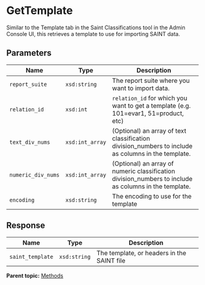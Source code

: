 # GetTemplate

Similar to the Template tab in the Saint Classifications tool in the Admin Console UI, this retrieves a template to use for importing SAINT data.

## Parameters

|Name|Type|Description|
|----|----|-----------|
|`report_suite` |`xsd:string` | The report suite where you want to import data. |
|`relation_id` |`xsd:int` | `relation_id` for which you want to get a template (e.g. 101=evar1, 51=product, etc) |
|`text_div_nums` |`xsd:int_array` | (Optional) an array of text classification division_numbers to include as columns in the template. |
|`numeric_div_nums` |`xsd:int_array` | (Optional) an array of numeric classification division_numbers to include as columns in the template. |
|`encoding` |`xsd:string` | The encoding to use for the template |

## Response

| Name | Type | Description |
|--------|--------|---------------|
|`saint_template` |`xsd:string` | The template, or headers in the SAINT file |

**Parent topic:** [Methods](../methods/c_saint_methods.md)

